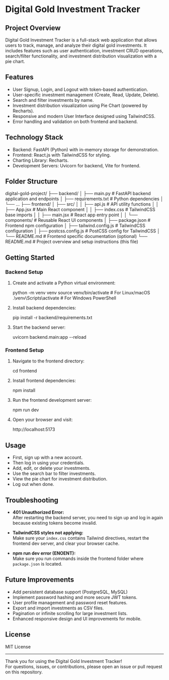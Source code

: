 # Digital Gold Investment Tracker

## Project Overview
Digital Gold Investment Tracker is a full-stack web application that allows users to track, manage, and analyze their digital gold investments. It includes features such as user authentication, investment CRUD operations, search/filter functionality, and investment distribution visualization with a pie chart.

## Features
- User Signup, Login, and Logout with token-based authentication.
- User-specific investment management (Create, Read, Update, Delete).
- Search and filter investments by name.
- Investment distribution visualization using Pie Chart (powered by Recharts).
- Responsive and modern User Interface designed using TailwindCSS.
- Error handling and validation on both frontend and backend.

## Technology Stack
- Backend: FastAPI (Python) with in-memory storage for demonstration.
- Frontend: React.js with TailwindCSS for styling.
- Charting Library: Recharts.
- Development Servers: Uvicorn for backend, Vite for frontend.

## Folder Structure


digital-gold-project/
├── backend/
│   ├── main.py              # FastAPI backend application and endpoints
│   ├── requirements.txt     # Python dependencies
│   └── ...
├── frontend/
│   ├── src/
│   │   ├── api.js           # API utility functions
│   │   ├── App.jsx          # Main React component
│   │   ├── index.css        # TailwindCSS base imports
│   │   ├── main.jsx         # React app entry point
│   │   └── components/      # Reusable React UI components
│   ├── package.json         # Frontend npm configuration
│   ├── tailwind.config.js   # TailwindCSS configuration
│   ├── postcss.config.js    # PostCSS config for TailwindCSS
│   └── README.md            # Frontend specific documentation (optional)
└── README.md                # Project overview and setup instructions (this file)


## Getting Started

### Backend Setup

1. Create and activate a Python virtual environment:
   
   python -m venv venv
   source venv/bin/activate  # For Linux/macOS
   .\venv\Scripts\activate   # For Windows PowerShell
   

2. Install backend dependencies:
   
   pip install -r backend/requirements.txt
   

3. Start the backend server:
   
   uvicorn backend.main:app --reload
   

### Frontend Setup

1. Navigate to the frontend directory:
   
   cd frontend
   

2. Install frontend dependencies:
   
   npm install
   

3. Run the frontend development server:
   
   npm run dev
   

4. Open your browser and visit:
   
   http://localhost:5173
   

## Usage

- First, sign up with a new account.
- Then log in using your credentials.
- Add, edit, or delete your investments.
- Use the search bar to filter investments.
- View the pie chart for investment distribution.
- Log out when done.

## Troubleshooting

- **401 Unauthorized Error:**  
  After restarting the backend server, you need to sign up and log in again because existing tokens become invalid.

- **TailwindCSS styles not applying:**  
  Make sure your `index.css` contains Tailwind directives, restart the frontend dev server, and clear your browser cache.

- **npm run dev error (ENOENT):**  
  Make sure you run commands inside the frontend folder where `package.json` is located.

## Future Improvements

- Add persistent database support (PostgreSQL, MySQL)
- Implement password hashing and more secure JWT tokens.
- User profile management and password reset features.
- Export and import investments as CSV files.
- Pagination or infinite scrolling for large investment lists.
- Enhanced responsive design and UI improvements for mobile.

## License

MIT License

---

Thank you for using the Digital Gold Investment Tracker!  
For questions, issues, or contributions, please open an issue or pull request on this repository.
